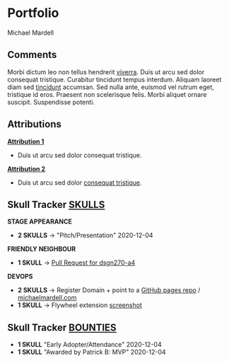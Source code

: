 # Portfolio
Michael Mardell

## Comments
Morbi dictum leo non tellus hendrerit [viverra](www.example.com). Duis ut arcu sed dolor consequat tristique. Curabitur tincidunt tempus interdum. Aliquam laoreet diam sed [tincidunt](www.example.com) accumsan. Sed nulla ante, euismod vel rutrum eget, tristique id eros. Praesent non scelerisque felis. Morbi aliquet ornare suscipit. Suspendisse potenti.

## Attributions
[**Attribution 1**](www.example.com)
- Duis ut arcu sed dolor consequat tristique.

[**Attribution 2**](www.example.com)
- Duis ut arcu sed dolor [consequat tristique](www.example.com).


## Skull Tracker [**SKULLS**](https://github.com/sait-wbdv/assessments/tree/master/cpnt265/agile/skulls)
 **STAGE APPEARANCE**
 - **2 SKULLS** -> "Pitch/Presentation" 2020-12-04

 **FRIENDLY NEIGHBOUR**
 - **1 SKULL** -> [Pull Request for dsgn270-a4](https://github.com/web-platform-tests/editor/pull/14)

 **DEVOPS**
 - **2 SKULLS** -> Register Domain + point to a [GitHub pages repo](https://github.com/aggressiveperfector/michaelmardell) / [michaelmardell.com](http://www.michaelmardell.com)
 - **1 SKULL** -> Flywheel extension [screenshot](https://imgur.com/a/YD2Fa8A)

## Skull Tracker [**BOUNTIES**](https://github.com/sait-wbdv/assessments/tree/master/cpnt265/agile/bounties)
 - **1 SKULL** "Early Adopter/Attendance" 2020-12-04
 - **1 SKULL** "Awarded by Patrick B: MVP" 2020-12-04
